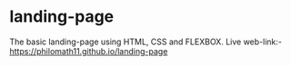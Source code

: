 # landing-page
The basic landing-page using HTML, CSS and FLEXBOX.
Live web-link:-https://philomath11.github.io/landing-page